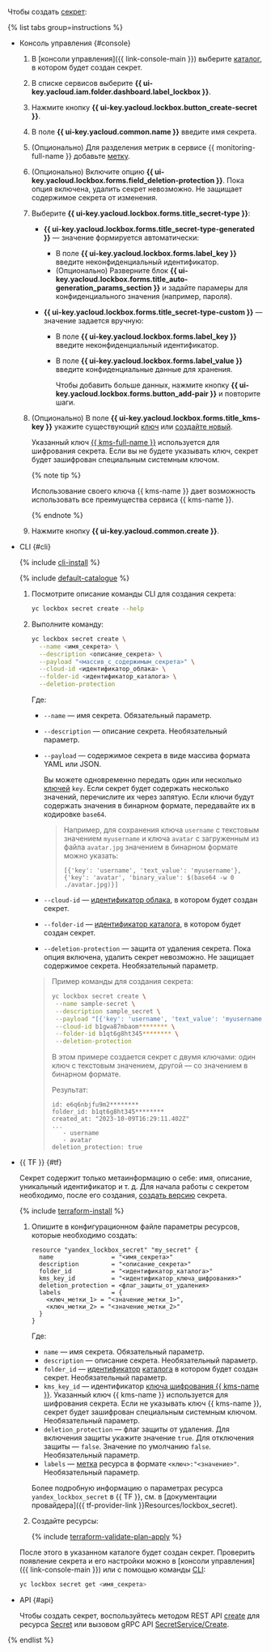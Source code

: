 Чтобы создать [секрет](../../lockbox/concepts/secret.md):

{% list tabs group=instructions %}

- Консоль управления {#console}

  1. В [консоли управления]({{ link-console-main }}) выберите [каталог](../../resource-manager/concepts/resources-hierarchy.md#folder), в котором будет создан секрет.
  1. В списке сервисов выберите **{{ ui-key.yacloud.iam.folder.dashboard.label_lockbox }}**.
  1. Нажмите кнопку **{{ ui-key.yacloud.lockbox.button_create-secret }}**.
  1. В поле **{{ ui-key.yacloud.common.name }}** введите имя секрета.
  1. (Опционально) Для разделения метрик в сервисе {{ monitoring-full-name }} добавьте [метку](../../monitoring/concepts/data-model.md#metric).
  1. (Опционально) Включите опцию **{{ ui-key.yacloud.lockbox.forms.field_deletion-protection }}**. Пока опция включена, удалить секрет невозможно. Не защищает содержимое секрета от изменения.
  1. Выберите **{{ ui-key.yacloud.lockbox.forms.title_secret-type }}**:
      * **{{ ui-key.yacloud.lockbox.forms.title_secret-type-generated }}** — значение формируется автоматически:
  
        * В поле **{{ ui-key.yacloud.lockbox.forms.label_key }}** введите неконфиденциальный идентификатор.
        * (Опционально) Разверните блок **{{ ui-key.yacloud.lockbox.forms.title_auto-generation_params_section }}** и задайте парамеры для конфиденциального значения (например, пароля).
  
      * **{{ ui-key.yacloud.lockbox.forms.title_secret-type-custom }}** — значение задается вручную:

        * В поле **{{ ui-key.yacloud.lockbox.forms.label_key }}** введите неконфиденциальный идентификатор.
        * В поле **{{ ui-key.yacloud.lockbox.forms.label_value }}** введите конфиденциальные данные для хранения.

          Чтобы добавить больше данных, нажмите кнопку **{{ ui-key.yacloud.lockbox.forms.button_add-pair }}** и повторите шаги.
  1. (Опционально) В поле **{{ ui-key.yacloud.lockbox.forms.title_kms-key }}** укажите существующий [ключ](../../kms/concepts/key.md) или [создайте новый](../../kms/operations/key.md#create).

     Указанный ключ [{{ kms-full-name }}](../../kms/) используется для шифрования секрета. Если вы не будете указывать ключ, секрет будет зашифрован специальным системным ключом.

     {% note tip %}

     Использование своего ключа {{ kms-name }} дает возможность использовать все преимущества сервиса {{ kms-name }}.

     {% endnote %}

  1. Нажмите кнопку **{{ ui-key.yacloud.common.create }}**.

- CLI {#cli}

  {% include [cli-install](../../_includes/cli-install.md) %}

  {% include [default-catalogue](../../_includes/default-catalogue.md) %}

  1. Посмотрите описание команды CLI для создания секрета:

     ```bash
     yc lockbox secret create --help
     ```

  1. Выполните команду:

     ```bash
     yc lockbox secret create \
       --name <имя_секрета> \
       --description <описание_секрета> \
       --payload "<массив_с_содержимым_секрета>" \
       --cloud-id <идентификатор_облака> \
       --folder-id <идентификатор_каталога> \
       --deletion-protection
     ```

     Где:
     * `--name` — имя секрета. Обязательный параметр.
     * `--description` — описание секрета. Необязательный параметр.
     * `--payload` — содержимое секрета в виде массива формата YAML или JSON.

       Вы можете одновременно передать один или несколько [ключей](../../kms/concepts/key.md) `key`. Если секрет будет содержать несколько значений, перечислите их через запятую. Если ключи будут содержать значения в бинарном формате, передавайте их в кодировке `base64`.

       >Например, для сохранения ключа `username` с текстовым значением `myusername` и ключа `avatar` с загруженным из файла `avatar.jpg` значением в бинарном формате можно указать:
       >
       >`[{'key': 'username', 'text_value': 'myusername'},{'key': 'avatar', 'binary_value': $(base64 -w 0 ./avatar.jpg)}]`
     * `--cloud-id` — [идентификатор облака](../../resource-manager/operations/cloud/get-id.md), в котором будет создан секрет.
     * `--folder-id` — [идентификатор каталога](../../resource-manager/operations/folder/get-id.md), в котором будет создан секрет.
     * `--deletion-protection` — защита от удаления секрета. Пока опция включена, удалить секрет невозможно. Не защищает содержимое секрета. Необязательный параметр.

     >Пример команды для создания секрета:
     >
     >```bash
     >yc lockbox secret create \
     >  --name sample-secret \
     >  --description sample_secret \
     >  --payload "[{'key': 'username', 'text_value': 'myusername'},{'key': 'avatar', 'binary_value': $(base64 -w 0 ./avatar.jpg)}]" \
     >  --cloud-id b1gwa87mbaom******** \
     >  --folder-id b1qt6g8ht345******** \
     >  --deletion-protection
     >```
     >
     >В этом примере создается секрет с двумя ключами: один ключ с текстовым значением, другой — со значением в бинарном формате.
     >
     >Результат:
     >
     >```text
     >id: e6q6nbjfu9m2********
     >folder_id: b1qt6g8ht345********
     >created_at: "2023-10-09T16:29:11.402Z"
     >...
     >    - username
     >    - avatar
     >deletion_protection: true
     >```

- {{ TF }} {#tf}

  Секрет содержит только метаинформацию о себе: имя, описание, уникальный идентификатор и т. д. Для начала работы с секретом необходимо, после его создания, [создать версию](../../lockbox/operations/secret-version-manage.md) секрета.

  {% include [terraform-install](../../_includes/terraform-install.md) %}

  1. Опишите в конфигурационном файле параметры ресурсов, которые необходимо создать:

     ```hcl
     resource "yandex_lockbox_secret" "my_secret" {
       name                = "<имя_секрета>"
       description         = "<описание_секрета>"
       folder_id           = "<идентификатор_каталога>"
       kms_key_id          = "<идентификатор_ключа_шифрования>"
       deletion_protection = <флаг_защиты_от_удаления>
       labels              = {
         <ключ_метки_1> = "<значение_метки_1>",
         <ключ_метки_2> = "<значение_метки_2>"
       }
     }
     ```

     Где:
     * `name` — имя секрета. Обязательный параметр.
     * `description` — описание секрета. Необязательный параметр.
     * `folder_id` — [идентификатор](../../resource-manager/operations/folder/get-id.md) [каталога](../../resource-manager/concepts/resources-hierarchy.md#folder) в котором будет создан секрет. Необязательный параметр.
     * `kms_key_id` — идентификатор [ключа шифрования {{ kms-name }}](../../kms/concepts/key.md). Указанный ключ {{ kms-name }} используется для шифрования секрета. Если не указывать ключ {{ kms-name }}, секрет будет зашифрован специальным системным ключом. Необязательный параметр.
     * `deletion_protection` — флаг защиты от удаления. Для включения защиты укажите значение `true`. Для отключения защиты — `false`. Значение по умолчанию `false`. Необязательный параметр.
     * `labels` — [метка](../../overview/concepts/services.md#labels) ресурса в формате `<ключ>:"<значение>"`. Необязательный параметр.

     Более подробную информацию о параметрах ресурса `yandex_lockbox_secret` в {{ TF }}, см. в [документации провайдера]({{ tf-provider-link }}Resources/lockbox_secret).
  1. Создайте ресурсы:

     {% include [terraform-validate-plan-apply](../../_tutorials/_tutorials_includes/terraform-validate-plan-apply.md) %}

  После этого в указанном каталоге будет создан секрет. Проверить появление секрета и его настройки можно в [консоли управления]({{ link-console-main }}) или с помощью команды [CLI](../../cli/):

  ```bash
  yc lockbox secret get <имя_секрета>
  ```

- API {#api}

  Чтобы создать секрет, воспользуйтесь методом REST API [create](../../lockbox/api-ref/Secret/create.md) для ресурса [Secret](../../lockbox/api-ref/Secret/index.md) или вызовом gRPC API [SecretService/Create](../../lockbox/api-ref/grpc/Secret/create.md).

{% endlist %}